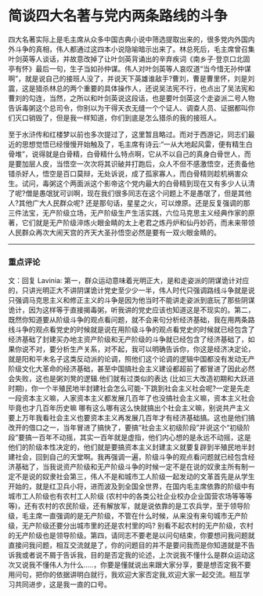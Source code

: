# 简谈四大名著与党内两条路线的斗争

四大名著实际上是毛主席从众多中国古典小说中筛选提取出来的，很多党内外国内外斗争的真相，伟人都通过这四本小说隐喻暗示出来了。林总死后，毛主席曾召集叶剑英等人谈话，并故意改掉了让叶剑英背诵出的辛弃疾词《南乡子·登京口北固亭有怀》最后一句，生子当如孙仲谋。伟人对叶剑英等人哀叹道“当今惜无孙仲谋啊”，就是说自己的接班人没了，并说天下英雄谁敌手?曹刘，曹是曹里怀，刘是刘震，这是猎杀林总的两个重要的具体操作人，还说吴法宪不行，也点出了吴法宪和曹刘的勾连，当然，之所以和叶剑英说这段话，也是要叶剑英这个走姿派二号人物告诉毒粥这个总司令，你别以为干得天衣无缝一个个证人、调查人员、证据都叫你们灭口销毁了，但是我一样知道，你们到底是怎么猎杀的我的接班人。

至于水浒传和红楼梦以前也多次提过了，这里暂且略过。而对于西游记，同志们最近的思想觉悟已经慢慢开始触及了，毛主席有诗云:“一从大地起风雷，便有精生白骨堆”，说得就是白骨精，白骨精什么特点啊，它从不以自己的真身白骨世人，而是要加层人皮，当悟空一次次将其识破并打跑后，众人不但不感激悟空，还责备他错杀好人，悟空是百口莫辩，无处诉说，成了孤家寡人，而白骨精则趁机祸害众生。试问，毒粥这个两面派这个影帝这个党内最大的白骨精到现在又有多少人认清了呢?僧是愚氓犹可训啊，现在我们很多同志在这个问题上不是愚氓了，但是其他人?其他广大人民群众呢? 还是那句话，星星之火，可以燎原。还是反复强调的那三件法宝，无产阶级立场，无产阶级生产生活实践，六位马克思主义经典作家的原著，它们就是无产阶级淬炼火眼金睛的太上老君之炼丹炉和仙丹妙药，而未来带领人民群众再次大闹天宫的齐天大圣孙悟空必然是要有一双火眼金睛的。

-------

### 重点评论

文：回复 Lavinia: 第一，群众运动意味着光明正大，是和走姿派的阴谋诡计对应的，只讲光明正大不讲阴谋诡计党史至少少一半，伟人时代只强调路线斗争就是说只强调马克思主义和修正主义的斗争是因为他当时不能讲走姿派到底玩了那些阴谋诡计，因为这样等于直接揭毒粥，听我讲的党史应该也知道这是不现实的。第二，既然你知道要从阶级斗争的观点看问题，就不会来句分析经济基础，我在用两条路线斗争的观点看党史的时候就是说在用阶级斗争的观点看党史的时候就已经包含了经济基础了封建买办地主资产阶级和无产阶级的斗争就已经包含了经济基础了，如果你说不对，要分析生产关系，对不起，我可以明确告诉你，你这是经济决定论，就是阳和平未名子这类反动派的论调，照他们这个论调的逻辑中国都没有发动无产阶级文化大革命的经济基础，甚至中国搞社会主义建设都超前了都冒进了因此必然会失败，这也是粥刘凳的逻辑.他们就有过类似的表达 (比如三大改造初期和大跃进时期)，你一个半殖民地半封建社会怎么可能-下跳到社会主义社会呢?一定是先走一段资本主义嘛，人家资本主义都发展几百年了也没搞社会主义嘛，资本主义社会毕竟也才几百年历史嘛 哪有这么哪有这么快就搞出个社会主义嘛，别说共产主义要上万年我看社会主义也要资本主义再发展几百年才有经济基础搞。这也是他们搞改开的借口之一，当年冒进了搞快了，要搞“社会主义初级阶段”并说这个“初级阶段”要搞一百年不动摇，其实一百年就是虚指，他们内心想的是永远不动摇，这是他们的阶级本性决定的，他们就是要搞资本主义封建主义就要复辟到半殖民地半封建社会，回到自己的天堂啊。我再强调一遍，阶级斗争的观点看问题就已经包含经济基础了，当我说资产阶级和无产阶级斗争的时候一定不是在说的奴隶主所有制一定不是说的奴隶社会第三，伟人不是和城市工人阶级一起发动的文革首先是从学生开始的，就是红卫兵小将，进而波及到全国全世界，在国内毛主席依靠的阶级中有城市工人阶级也有农村工人阶级 (农村中的各类公社企业校办企业国营农场等等等等)，还有农村的农民阶级，还有解放军，就是说依靠的是工农兵学，至于领导阶级，毛主席一直强调的是无产阶级，不管在什么时候，从来没有来句城市无产阶级，无产阶级还要分出城市里的还是农村里的吗? 别看不起农村的无产阶级，农村的无产阶级也是领导阶级。第四，请同志不要老是以问句结束，你要想问我问题就直接问我问题，相互交流就是了，你的问题目的并不是要问我而是你知道就是不告诉我或者说不屑于告诉我，目的是否定我的论述，上次说我不懂什么是群众运动这次又说我不懂伟人为什么.....，你要是懂就说出来跟大家分享，要是想否定我不要用问句，把你的依据讲明白就行，我欢迎大家否定我,欢迎大家一起交流。相互学习共同进步，这是我一直的口号。